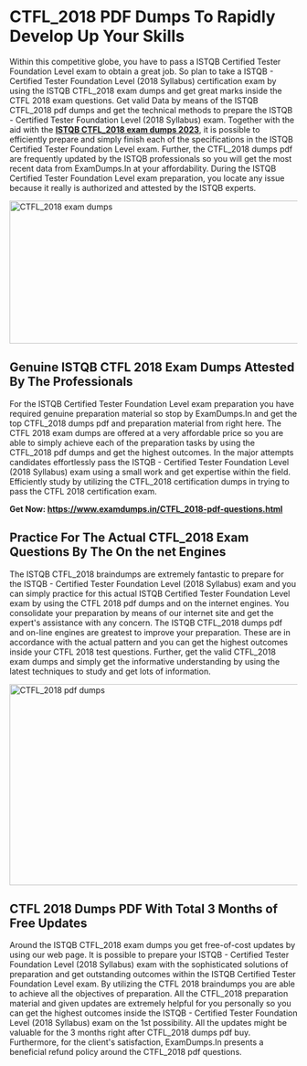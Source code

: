 <h1><strong>CTFL_2018 PDF Dumps To Rapidly Develop Up Your Skills</strong></h1>
<p>Within this competitive globe, you have to pass a ISTQB Certified Tester Foundation Level exam to obtain a great job. So plan to take a ISTQB - Certified Tester Foundation Level (2018 Syllabus) certification exam by using the ISTQB CTFL_2018 exam dumps and get great marks inside the CTFL 2018 exam questions. Get valid Data by means of the ISTQB CTFL_2018 pdf dumps and get the technical methods to prepare the ISTQB - Certified Tester Foundation Level (2018 Syllabus) exam. Together with the aid with the <strong><a href="https://www.examdumps.in/CTFL_2018-pdf-questions.html">ISTQB CTFL_2018 exam dumps 2023</a></strong>, it is possible to efficiently prepare and simply finish each of the specifications in the ISTQB Certified Tester Foundation Level exam. Further, the CTFL_2018 dumps pdf are frequently updated by the ISTQB professionals so you will get the most recent data from ExamDumps.In at your affordability. During the ISTQB Certified Tester Foundation Level exam preparation, you locate any issue because it really is authorized and attested by the ISTQB experts.</p>
<p><img src="https://i.ibb.co/zxJwW90/Copy-of-Online-Classes-Twitter-header-post-Made-with-Poster-My-Wall-1.png" alt="CTFL_2018 exam dumps" width="750" height="250" /></p>
<h2><strong>Genuine ISTQB CTFL 2018 Exam Dumps Attested By The Professionals</strong></h2>
<p>For the ISTQB Certified Tester Foundation Level exam preparation you have required genuine preparation material so stop by ExamDumps.In and get the top CTFL_2018 dumps pdf and preparation material from right here. The CTFL 2018 exam dumps are offered at a very affordable price so you are able to simply achieve each of the preparation tasks by using the CTFL_2018 pdf dumps and get the highest outcomes. In the major attempts candidates effortlessly pass the ISTQB - Certified Tester Foundation Level (2018 Syllabus) exam using a small work and get expertise within the field. Efficiently study by utilizing the CTFL_2018 certification dumps in trying to pass the CTFL 2018 certification exam.</p>
<p><strong>Get Now:&nbsp;<a href="https://www.examdumps.in/CTFL_2018-pdf-questions.html">https://www.examdumps.in/CTFL_2018-pdf-questions.html</a></strong></p>
<h2><strong>Practice For The Actual CTFL_2018 Exam Questions By The On the net Engines</strong></h2>
<p>The ISTQB CTFL_2018 braindumps are extremely fantastic to prepare for the ISTQB - Certified Tester Foundation Level (2018 Syllabus) exam and you can simply practice for this actual ISTQB Certified Tester Foundation Level exam by using the CTFL 2018 pdf dumps and on the internet engines. You consolidate your preparation by means of our internet site and get the expert's assistance with any concern. The ISTQB CTFL_2018 dumps pdf and on-line engines are greatest to improve your preparation. These are in accordance with the actual pattern and you can get the highest outcomes inside your CTFL 2018 test questions. Further, get the valid CTFL_2018 exam dumps and simply get the informative understanding by using the latest techniques to study and get lots of information.</p>
<p><a href="https://www.examdumps.in/CTFL_2018-pdf-questions.html"><img src="https://i.ibb.co/QkNtdwY/Copy-of-Zoom-Online-Classes-Facebook-Share-Po-Made-with-Poster-My-Wall-1.jpg" alt="CTFL_2018 pdf dumps" width="670" height="352" /></a></p>
<h2><strong>CTFL 2018 Dumps PDF With Total 3 Months of Free Updates</strong></h2>
<p>Around the ISTQB CTFL_2018 exam dumps you get free-of-cost updates by using our web page. It is possible to prepare your ISTQB - Certified Tester Foundation Level (2018 Syllabus) exam with the sophisticated solutions of preparation and get outstanding outcomes within the ISTQB Certified Tester Foundation Level exam. By utilizing the CTFL 2018 braindumps you are able to achieve all the objectives of preparation. All the CTFL_2018 preparation material and given updates are extremely helpful for you personally so you can get the highest outcomes inside the ISTQB - Certified Tester Foundation Level (2018 Syllabus) exam on the 1st possibility. All the updates might be valuable for the 3 months right after CTFL_2018 dumps pdf buy. Furthermore, for the client's satisfaction, ExamDumps.In presents a beneficial refund policy around the CTFL_2018 pdf questions.</p>
